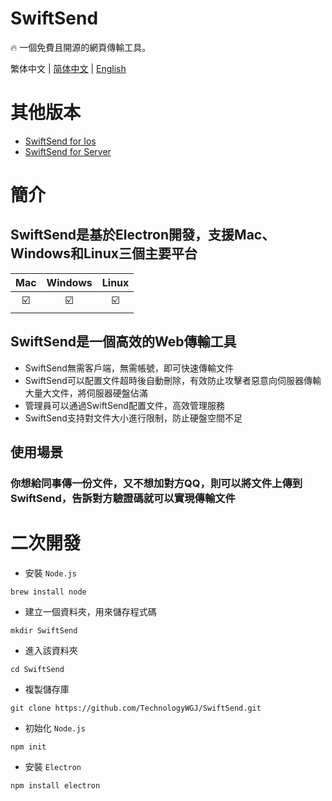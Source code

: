 # SwiftSend

🔥 一個免費且開源的網頁傳輸工具。

繁体中文 | [简体中文](./README_CH.md) | [English](./README.md)

# 其他版本
- [SwiftSend for Ios](https://github.com/TechnologyWGJ/SwiftSend-for-ios)
- [SwiftSend for Server](https://github.com/TechnologyWGJ/SwiftSend-for-server)

# 簡介
## SwiftSend是基於Electron開發，支援Mac、Windows和Linux三個主要平台

| Mac | Windows | Linux |
| :---: | :-------: | :-----: |
| ☑️ | ☑️ | ☑️ |

## SwiftSend是一個高效的Web傳輸工具
- SwiftSend無需客戶端，無需帳號，即可快速傳輸文件
- SwiftSend可以配置文件超時後自動刪除，有效防止攻擊者惡意向伺服器傳輸大量大文件，將伺服器硬盤佔滿
- 管理員可以通過SwiftSend配置文件，高效管理服務
- SwiftSend支持對文件大小進行限制，防止硬盤空間不足

## 使用場景
### 你想給同事傳一份文件，又不想加對方QQ，則可以將文件上傳到SwiftSend，告訴對方驗證碼就可以實現傳輸文件

# 二次開發
- 安裝 `Node.js`
```shell
brew install node
```
- 建立一個資料夾，用來儲存程式碼
```shell
mkdir SwiftSend
```
- 進入該資料夾
```shell
cd SwiftSend
```
- 複製儲存庫
```shell
git clone https://github.com/TechnologyWGJ/SwiftSend.git
```
- 初始化 `Node.js`
```shell
npm init
```
- 安裝 `Electron`
```shell
npm install electron
```

